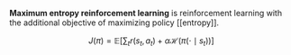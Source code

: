 **Maximum entropy reinforcement learning** is reinforcement learning with the additional objective of maximizing policy [[entropy]].

$$
J(\pi) = \mathbb{E}\left[ \sum_t r(s_t, a_t) + \alpha \mathcal{H}\left( \pi(\cdot \mid s_t) \right) \right]
$$